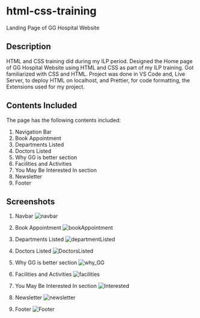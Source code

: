 # html-css-training

Landing Page of GG Hospital Website

## Description

HTML and CSS training did during my ILP period. Designed the Home page of GG Hospital Website using HTML and CSS as part of my ILP training. Got familiarized with CSS and HTML. Project was done in VS Code and, Live Server, to deploy HTML on localhost, and Prettier, for code formatting, the Extensions used for my project.

## Contents Included

The page has the following contents included:

1. Navigation Bar
2. Book Appointment
3. Departments Listed 
4. Doctors Listed
5. Why GG is better section
6. Facilities and Activities
7. You May Be Interested In section
8. Newsletter
9. Footer

## Screenshots

1. Navbar
![navbar](https://github.com/Dency675/html-css-training/assets/75939427/24964494-6342-44f1-9974-7811235921f4)

2. Book Appointment
![bookAppointment](https://github.com/Dency675/html-css-training/assets/75939427/87c530df-a6d3-4fa5-943e-abc719dc0eb9)

3. Departments Listed
![departmentListed](https://github.com/Dency675/html-css-training/assets/75939427/a653d3bd-11df-4b46-b20e-81e06da59a05)

4. Doctors Listed
![DoctorsListed](https://github.com/Dency675/html-css-training/assets/75939427/ae6023ad-2b4a-4d2c-a27e-30ce97978eca)

5. Why GG is better section
![why_GG](https://github.com/Dency675/html-css-training/assets/75939427/fe3a3af0-4ff7-444a-9668-ece3887da7d8)

6. Facilities and Activities
![facilities](https://github.com/Dency675/html-css-training/assets/75939427/9ae45809-a7d4-4600-aab1-60eaba198b86)

7. You May Be Interested In section
![Interested](https://github.com/Dency675/html-css-training/assets/75939427/b808a1c0-904c-43a1-874b-b6777e7227bd)

8. Newsletter
![newsletter](https://github.com/Dency675/html-css-training/assets/75939427/711524f1-ad6f-4beb-80d4-7a30fdafa747)

9. Footer
![Footer](https://github.com/Dency675/html-css-training/assets/75939427/fe9302e7-4f14-4f80-a291-8c08821ee6cb)
